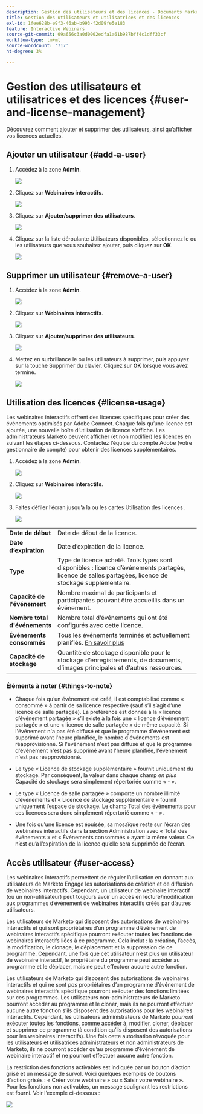 ```yaml
---
description: Gestion des utilisateurs et des licences - Documents Marketo - Documentation du produit
title: Gestion des utilisateurs et utilisatrices et des licences
exl-id: 1fee628b-e9f3-46ab-b993-f2d09fe5e183
feature: Interactive Webinars
source-git-commit: 09a656c3a0d0002edfa1a61b987bff4c1dff33cf
workflow-type: tm+mt
source-wordcount: '717'
ht-degree: 3%

---
```


# Gestion des utilisateurs et utilisatrices et des licences {#user-and-license-management}

Découvrez comment ajouter et supprimer des utilisateurs, ainsi qu’afficher vos licences actuelles.

## Ajouter un utilisateur {#add-a-user}

1. Accédez à la zone **Admin**.

   ![](assets/user-and-license-management-1.png)

1. Cliquez sur **Webinaires interactifs**.

   ![](assets/user-and-license-management-2.png)

1. Cliquez sur **Ajouter/supprimer des utilisateurs**.

   ![](assets/user-and-license-management-3.png)

1. Cliquez sur la liste déroulante Utilisateurs disponibles, sélectionnez le ou les utilisateurs que vous souhaitez ajouter, puis cliquez sur **OK**.

   ![](assets/user-and-license-management-4.png)

## Supprimer un utilisateur {#remove-a-user}

1. Accédez à la zone **Admin**.

   ![](assets/user-and-license-management-5.png)

1. Cliquez sur **Webinaires interactifs**.

   ![](assets/user-and-license-management-6.png)

1. Cliquez sur **Ajouter/supprimer des utilisateurs**.

   ![](assets/user-and-license-management-7.png)

1. Mettez en surbrillance le ou les utilisateurs à supprimer, puis appuyez sur la touche Supprimer du clavier. Cliquez sur **OK** lorsque vous avez terminé.

   ![](assets/user-and-license-management-8.png)

## Utilisation des licences {#license-usage}

Les webinaires interactifs offrent des licences spécifiques pour créer des événements optimisés par Adobe Connect. Chaque fois qu’une licence est ajoutée, une nouvelle boîte d’utilisation de licence s’affiche. Les administrateurs Marketo peuvent afficher (et non modifier) les licences en suivant les étapes ci-dessous. Contactez l’équipe du compte Adobe (votre gestionnaire de compte) pour obtenir des licences supplémentaires.

1. Accédez à la zone **Admin**.

   ![](assets/user-and-license-management-9.png)

1. Cliquez sur **Webinaires interactifs**.

   ![](assets/user-and-license-management-10.png)

1. Faites défiler l’écran jusqu’à la ou les cartes Utilisation des licences .

   ![](assets/user-and-license-management-11.png)

<table>
  <tr>
   <td width="20%"><b>Date de début</b></td>
   <td width="80%">Date de début de la licence.</td>
  </tr>
  <tr>
   <td width="20%"><b>Date d’expiration</b></td>
   <td width="80%">Date d’expiration de la licence.</td>
  </tr>
  <tr>
   <td width="20%"><b>Type</b></td>
   <td width="80%">Type de licence acheté. Trois types sont disponibles : licence d’événements partagés, licence de salles partagées, licence de stockage supplémentaire.</td>
  </tr>
  <tr>
   <td width="20%"><b>Capacité de l'événement</b></td>
   <td width="80%">Nombre maximal de participants et participantes pouvant être accueillis dans un événement.</td>
  </tr>
  <tr>
   <td width="20%"><b>Nombre total d'événements</b></td>
   <td width="80%">Nombre total d’événements qui ont été configurés avec cette licence.</td>
  </tr>
  <tr>
   <td width="20%"><b>Événements consommés</b></td>
   <td width="80%">Tous les événements terminés et actuellement planifiés. <a href="#things-to-note">En savoir plus</a></td>
  </tr>
  <tr>
   <td width="20%"><b>Capacité de stockage</b></td>
   <td width="80%">Quantité de stockage disponible pour le stockage d’enregistrements, de documents, d’images principales et d’autres ressources.</td>
  </tr>
  </tbody>
</table>

### Éléments à noter {#things-to-note}

* Chaque fois qu’un événement est créé, il est comptabilisé comme « consommé » à partir de sa licence respective (sauf s’il s’agit d’une licence de salle partagée). La préférence est donnée à la « licence d’événement partagée » s’il existe à la fois une « licence d’événement partagée » et une « licence de salle partagée » de même capacité. Si l&#39;événement n&#39;a pas été diffusé et que le programme d&#39;événement est supprimé avant l&#39;heure planifiée, le nombre d&#39;événements est réapprovisionné. Si l&#39;événement n&#39;est pas diffusé et que le programme d&#39;événement n&#39;est pas supprimé avant l&#39;heure planifiée, l&#39;événement n&#39;est pas réapprovisionné.

* Le type « Licence de stockage supplémentaire » fournit uniquement du stockage. Par conséquent, la valeur dans chaque champ _en plus_ Capacité de stockage sera simplement répertoriée comme « - ».

* Le type « Licence de salle partagée » comporte un nombre illimité d’événements et « Licence de stockage supplémentaire » fournit uniquement l’espace de stockage. Le champ Total des événements pour ces licences sera donc simplement répertorié comme « - ».

* Une fois qu’une licence est épuisée, sa mosaïque reste sur l’écran des webinaires interactifs dans la section Administration avec « Total des événements » et « Événements consommés » ayant la même valeur. Ce n’est qu’à l’expiration de la licence qu’elle sera supprimée de l’écran.

## Accès utilisateur {#user-access}

Les webinaires interactifs permettent de réguler l’utilisation en donnant aux utilisateurs de Marketo Engage les autorisations de création et de diffusion de webinaires interactifs. Cependant, un utilisateur de webinaire interactif (ou un non-utilisateur) peut toujours avoir un accès en lecture/modification aux programmes d’événement de webinaires interactifs créés par d’autres utilisateurs.

Les utilisateurs de Marketo qui disposent des autorisations de webinaires interactifs et qui sont propriétaires d’un programme d’événement de webinaires interactifs spécifique pourront exécuter toutes les fonctions de webinaires interactifs liées à ce programme. Cela inclut : la création, l’accès, la modification, le clonage, le déplacement et la suppression de ce programme. Cependant, une fois que cet utilisateur n’est plus un utilisateur de webinaire interactif, le propriétaire du programme peut accéder au programme et le déplacer, mais ne peut effectuer aucune autre fonction.

Les utilisateurs de Marketo qui disposent des autorisations de webinaires interactifs et qui ne sont _pas_ propriétaires d’un programme d’événement de webinaires interactifs spécifique pourront exécuter des fonctions limitées sur ces programmes. Les utilisateurs non-administrateurs de Marketo pourront accéder au programme et le cloner, mais ils ne pourront effectuer aucune autre fonction s’ils disposent des autorisations pour les webinaires interactifs. Cependant, les utilisateurs administrateurs de Marketo _pourront_ exécuter toutes les fonctions, comme accéder à, modifier, cloner, déplacer et supprimer ce programme (à condition qu’ils disposent des autorisations pour les webinaires interactifs). Une fois cette autorisation révoquée pour les utilisateurs et utilisatrices administrateurs et non administrateurs de Marketo, ils ne pourront accéder qu’au programme d’événement de webinaire interactif et ne pourront effectuer aucune autre fonction.

La restriction des fonctions activables est indiquée par un bouton d’action grisé et un message de survol. Voici quelques exemples de boutons d’action grisés : « Créer votre webinaire » ou « Saisir votre webinaire ». Pour les fonctions non activables, un message soulignant les restrictions est fourni. Voir l’exemple ci-dessous :

![](assets/user-and-license-management-12.png)

